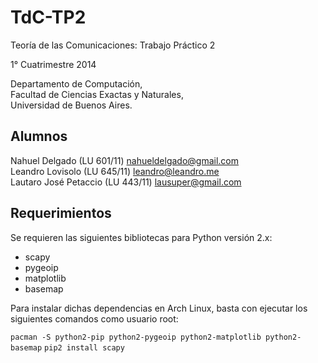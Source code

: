 TdC-TP2
=======

Teoría de las Comunicaciones: Trabajo Práctico 2

1° Cuatrimestre 2014

Departamento de Computación,  
Facultad de Ciencias Exactas y Naturales,  
Universidad de Buenos Aires.

Alumnos
-------

Nahuel Delgado (LU 601/11) [nahueldelgado@gmail.com](mailto:nahueldelgado@gmail.com)  
Leandro Lovisolo (LU 645/11) [leandro@leandro.me](mailto:leandro@leandro.me)  
Lautaro José Petaccio  (LU 443/11) [lausuper@gmail.com](mailto:lausuper@gmail.com)

Requerimientos
--------------

Se requieren las siguientes bibliotecas para Python versión 2.x:

- scapy
- pygeoip
- matplotlib
- basemap

Para instalar dichas dependencias en Arch Linux, basta con ejecutar los siguientes comandos como usuario root:

`pacman -S python2-pip python2-pygeoip python2-matplotlib python2-basemap`
`pip2 install scapy`